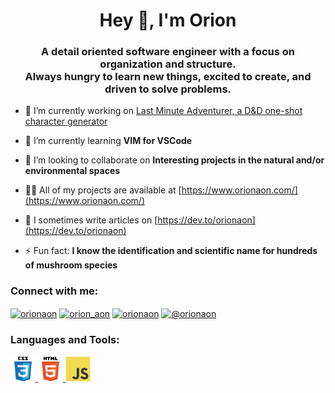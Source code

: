 <h1 align="center">Hey 👋, I'm Orion</h1>
<h3 align="center">A detail oriented software engineer with a focus on organization and structure.<br>Always hungry to learn new things, excited to create, and driven to solve problems.</h3>

- 🔭 I’m currently working on [Last Minute Adventurer, a D&D one-shot character generator](https://lastminuteadventurer.netlify.app/)

- 🌱 I’m currently learning **VIM for VSCode**

- 👯 I’m looking to collaborate on **Interesting projects in the natural and/or environmental spaces**

- 👨‍💻 All of my projects are available at [https://www.orionaon.com/](https://www.orionaon.com/)

- 📝 I sometimes write articles on [https://dev.to/orionaon](https://dev.to/orionaon)

- ⚡ Fun fact: **I know the identification and scientific name for hundreds of mushroom species**

<h3 align="left">Connect with me:</h3>
<p align="left">
<a href="https://dev.to/orionaon" target="blank"><img align="center" src="https://raw.githubusercontent.com/rahuldkjain/github-profile-readme-generator/master/src/images/icons/Social/devto.svg" alt="orionaon" height="30" width="40" /></a>
<a href="https://twitter.com/orion_aon" target="blank"><img align="center" src="https://raw.githubusercontent.com/rahuldkjain/github-profile-readme-generator/master/src/images/icons/Social/twitter.svg" alt="orion_aon" height="30" width="40" /></a>
<a href="https://linkedin.com/in/orionaon" target="blank"><img align="center" src="https://raw.githubusercontent.com/rahuldkjain/github-profile-readme-generator/master/src/images/icons/Social/linked-in-alt.svg" alt="orionaon" height="30" width="40" /></a>
<a href="https://hashnode.com/@orionaon" target="blank"><img align="center" src="https://raw.githubusercontent.com/rahuldkjain/github-profile-readme-generator/master/src/images/icons/Social/hashnode.svg" alt="@orionaon" height="30" width="40" /></a>
</p>

<h3 align="left">Languages and Tools:</h3>
<p align="left"> <a href="https://www.w3schools.com/css/" target="_blank" rel="noreferrer"> <img src="https://raw.githubusercontent.com/devicons/devicon/master/icons/css3/css3-original-wordmark.svg" alt="css3" width="40" height="40"/> </a> <a href="https://www.w3.org/html/" target="_blank" rel="noreferrer"> <img src="https://raw.githubusercontent.com/devicons/devicon/master/icons/html5/html5-original-wordmark.svg" alt="html5" width="40" height="40"/> </a> <a href="https://developer.mozilla.org/en-US/docs/Web/JavaScript" target="_blank" rel="noreferrer"> <img src="https://raw.githubusercontent.com/devicons/devicon/master/icons/javascript/javascript-original.svg" alt="javascript" width="40" height="40"/> </a> </p>

